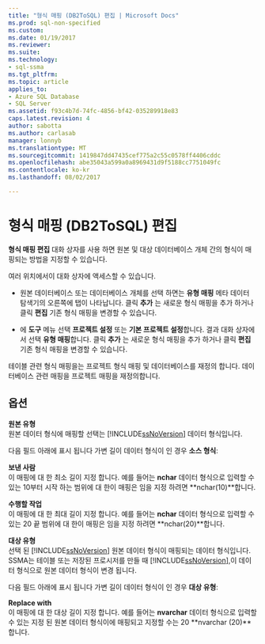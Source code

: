 ```yaml
---
title: "형식 매핑 (DB2ToSQL) 편집 | Microsoft Docs"
ms.prod: sql-non-specified
ms.custom: 
ms.date: 01/19/2017
ms.reviewer: 
ms.suite: 
ms.technology:
- sql-ssma
ms.tgt_pltfrm: 
ms.topic: article
applies_to:
- Azure SQL Database
- SQL Server
ms.assetid: f93c4b7d-74fc-4856-bf42-035289918e83
caps.latest.revision: 4
author: sabotta
ms.author: carlasab
manager: lonnyb
ms.translationtype: MT
ms.sourcegitcommit: 1419847dd47435cef775a2c55c0578ff4406cddc
ms.openlocfilehash: abe35043a599a0a8969431d9f5188cc7751049fc
ms.contentlocale: ko-kr
ms.lasthandoff: 08/02/2017

---
```

# <a name="edit-type-mapping-db2tosql"></a>형식 매핑 (DB2ToSQL) 편집
**형식 매핑 편집** 대화 상자를 사용 하면 원본 및 대상 데이터베이스 개체 간의 형식이 매핑되는 방법을 지정할 수 있습니다.  
  
여러 위치에서이 대화 상자에 액세스할 수 있습니다.  
  
-   원본 데이터베이스 또는 데이터베이스 개체를 선택 하면는 **유형 매핑** 메타 데이터 탐색기의 오른쪽에 탭이 나타납니다. 클릭 **추가** 는 새로운 형식 매핑을 추가 하거나 클릭 **편집** 기존 형식 매핑을 변경할 수 있습니다.  
  
-   에 **도구** 메뉴 선택 **프로젝트 설정** 또는 **기본 프로젝트 설정**합니다. 결과 대화 상자에서 선택 **유형 매핑**합니다. 클릭 **추가** 는 새로운 형식 매핑을 추가 하거나 클릭 **편집** 기존 형식 매핑을 변경할 수 있습니다.  
  
테이블 관련 형식 매핑을는 프로젝트 형식 매핑 및 데이터베이스를 재정의 합니다. 데이터베이스 관련 매핑을 프로젝트 매핑을 재정의합니다.  
  
## <a name="options"></a>옵션  
**원본 유형**  
원본 데이터 형식에 매핑할 선택는 [!INCLUDE[ssNoVersion](../../includes/ssnoversion_md.md)] 데이터 형식입니다.  
  
다음 필드 아래에 표시 됩니다 가변 길이 데이터 형식이 인 경우 **소스 형식**:  
  
**보낸 사람**  
이 매핑에 대 한 최소 길이 지정 합니다. 예를 들어는 **nchar** 데이터 형식으로 입력할 수 있는 10부터 시작 하는 범위에 대 한이 매핑은 임을 지정 하려면 **nchar(10)**합니다.  
  
**수행할 작업**  
이 매핑에 대 한 최대 길이 지정 합니다. 예를 들어는 **nchar** 데이터 형식으로 입력할 수 있는 20 끝 범위에 대 한이 매핑은 임을 지정 하려면 **nchar(20)**합니다.  
  
**대상 유형**  
선택 된 [!INCLUDE[ssNoVersion](../../includes/ssnoversion_md.md)] 원본 데이터 형식이 매핑되는 데이터 형식입니다. SSMA는 테이블 또는 저장된 프로시저를 만들 때 [!INCLUDE[ssNoVersion](../../includes/ssnoversion_md.md)],이 데이터 형식으로 원본 데이터 형식이 변경 됩니다.  
  
다음 필드 아래에 표시 됩니다 가변 길이 데이터 형식이 인 경우 **대상 유형**:  
  
**Replace with**  
이 매핑에 대 한 대상 길이 지정 합니다. 예를 들어는 **nvarchar** 데이터 형식으로 입력할 수 있는 지정 된 원본 데이터 형식이에 매핑되고 지정할 수는 20 **nvarchar (20)**합니다.  
  

